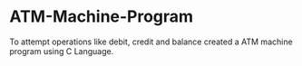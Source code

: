 # ATM-Machine-Program
To attempt operations like debit, credit and balance created a  ATM machine program using C Language. 
